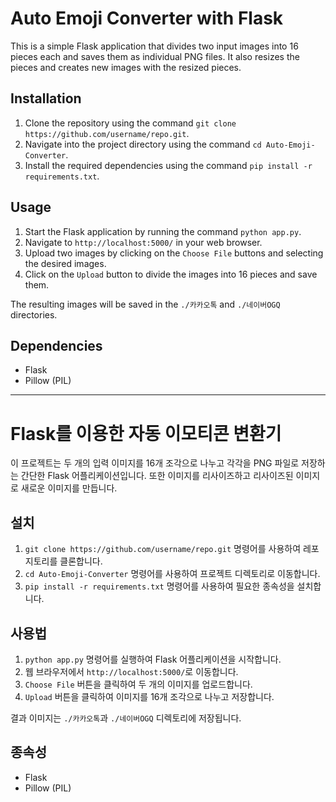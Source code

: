 # Auto Emoji Converter with Flask

This is a simple Flask application that divides two input images into 16 pieces each and saves them as individual PNG files. It also resizes the pieces and creates new images with the resized pieces.

## Installation

1. Clone the repository using the command `git clone https://github.com/username/repo.git`.
2. Navigate into the project directory using the command `cd Auto-Emoji-Converter`.
3. Install the required dependencies using the command `pip install -r requirements.txt`.

## Usage

1. Start the Flask application by running the command `python app.py`.
2. Navigate to `http://localhost:5000/` in your web browser.
3. Upload two images by clicking on the `Choose File` buttons and selecting the desired images.
4. Click on the `Upload` button to divide the images into 16 pieces and save them.

The resulting images will be saved in the `./카카오톡` and `./네이버OGQ` directories.

## Dependencies

- Flask
- Pillow (PIL)

---

# Flask를 이용한 자동 이모티콘 변환기

이 프로젝트는 두 개의 입력 이미지를 16개 조각으로 나누고 각각을 PNG 파일로 저장하는 간단한 Flask 어플리케이션입니다. 또한 이미지를 리사이즈하고 리사이즈된 이미지로 새로운 이미지를 만듭니다.

## 설치

1. `git clone https://github.com/username/repo.git` 명령어를 사용하여 레포지토리를 클론합니다.
2. `cd Auto-Emoji-Converter` 명령어를 사용하여 프로젝트 디렉토리로 이동합니다.
3. `pip install -r requirements.txt` 명령어를 사용하여 필요한 종속성을 설치합니다.

## 사용법

1. `python app.py` 명령어를 실행하여 Flask 어플리케이션을 시작합니다.
2. 웹 브라우저에서 `http://localhost:5000/`로 이동합니다.
3. `Choose File` 버튼을 클릭하여 두 개의 이미지를 업로드합니다.
4. `Upload` 버튼을 클릭하여 이미지를 16개 조각으로 나누고 저장합니다.

결과 이미지는 `./카카오톡`과 `./네이버OGQ` 디렉토리에 저장됩니다.

## 종속성

- Flask
- Pillow (PIL)

